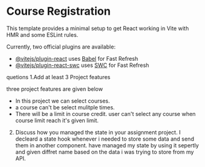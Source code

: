 # Course Registration

This template provides a minimal setup to get React working in Vite with HMR and some ESLint rules.

Currently, two official plugins are available:

- [@vitejs/plugin-react](https://github.com/vitejs/vite-plugin-react/blob/main/packages/plugin-react/README.md) uses [Babel](https://babeljs.io/) for Fast Refresh
- [@vitejs/plugin-react-swc](https://github.com/vitejs/vite-plugin-react-swc) uses [SWC](https://swc.rs/) for Fast Refresh

quetions
1.Add at least 3 Project features

three project features are given below

- In this project we can select courses.
- a course can't be select mulitple times.
- There will be a limit in course credit. user can't select any course when course limit reach it's given limit.

2. Discuss how you managed the state in your assignment project.
   I decleard a state hook whenever i needed to store some data and send them in another component. have managed my state by using it sepertly and given diffret name based on the data i was trying to store from my API.

